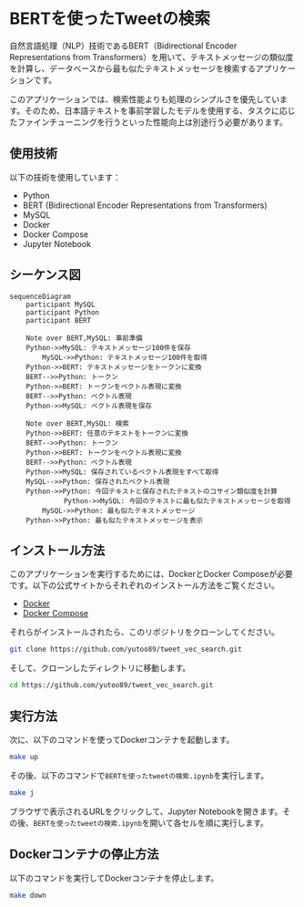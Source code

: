 # BERTを使ったTweetの検索

自然言語処理（NLP）技術であるBERT（Bidirectional Encoder Representations from Transformers）を用いて、テキストメッセージの類似度を計算し、データベースから最も似たテキストメッセージを検索するアプリケーションです。

このアプリケーションでは、検索性能よりも処理のシンプルさを優先しています。そのため、日本語テキストを事前学習したモデルを使用する、タスクに応じたファインチューニングを行うといった性能向上は別途行う必要があります。

## 使用技術

以下の技術を使用しています：

- Python
- BERT (Bidirectional Encoder Representations from Transformers)
- MySQL
- Docker
- Docker Compose
- Jupyter Notebook

## シーケンス図

```mermaid
sequenceDiagram
    participant MySQL
    participant Python
    participant BERT

    Note over BERT,MySQL: 事前準備
    Python->>MySQL: テキストメッセージ100件を保存
		MySQL->>Python: テキストメッセージ100件を取得
    Python->>BERT: テキストメッセージをトークンに変換
    BERT-->>Python: トークン
    Python->>BERT: トークンをベクトル表現に変換
    BERT-->>Python: ベクトル表現
    Python->>MySQL: ベクトル表現を保存

    Note over BERT,MySQL: 検索
    Python->>BERT: 任意のテキストをトークンに変換
    BERT-->>Python: トークン
    Python->>BERT: トークンをベクトル表現に変換
    BERT-->>Python: ベクトル表現
    Python->>MySQL: 保存されているベクトル表現をすべて取得
    MySQL-->>Python: 保存されたベクトル表現
    Python->>Python: 今回テキストと保存されたテキストのコサイン類似度を計算
　　　　　　　　Python->>MySQL: 今回のテキストに最も似たテキストメッセージを取得
		MySQL->>Python: 最も似たテキストメッセージ
    Python->>Python: 最も似たテキストメッセージを表示
```

## インストール方法

このアプリケーションを実行するためには、DockerとDocker Composeが必要です。以下の公式サイトからそれぞれのインストール方法をご覧ください。

- [Docker](https://docs.docker.com/get-docker/)
- [Docker Compose](https://docs.docker.com/compose/install/)

それらがインストールされたら、このリポジトリをクローンしてください。

```bash
git clone https://github.com/yutoo89/tweet_vec_search.git
```

そして、クローンしたディレクトリに移動します。

```bash
cd https://github.com/yutoo89/tweet_vec_search.git
```

## 実行方法

次に、以下のコマンドを使ってDockerコンテナを起動します。

```bash
make up
```

その後、以下のコマンドで`BERTを使ったtweetの検索.ipynb`を実行します。

```bash
make j
```

ブラウザで表示されるURLをクリックして、Jupyter Notebookを開きます。その後、`BERTを使ったtweetの検索.ipynb`を開いて各セルを順に実行します。

## Dockerコンテナの停止方法

以下のコマンドを実行してDockerコンテナを停止します。

```bash
make down
```
